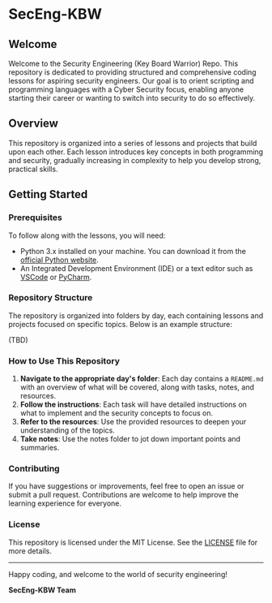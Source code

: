 # SecEng-KBW

## Welcome

Welcome to the Security Engineering (Key Board Warrior) Repo. This repository is dedicated to providing structured and comprehensive coding lessons for aspiring security engineers. Our goal is to orient scripting and programming languages with a Cyber Security focus, enabling anyone starting their career or wanting to switch into security to do so effectively.

## Overview

This repository is organized into a series of lessons and projects that build upon each other. Each lesson introduces key concepts in both programming and security, gradually increasing in complexity to help you develop strong, practical skills.

## Getting Started

### Prerequisites

To follow along with the lessons, you will need:

- Python 3.x installed on your machine. You can download it from the [official Python website](https://www.python.org/downloads/).
- An Integrated Development Environment (IDE) or a text editor such as [VSCode](https://code.visualstudio.com/) or [PyCharm](https://www.jetbrains.com/pycharm/).

### Repository Structure

The repository is organized into folders by day, each containing lessons and projects focused on specific topics. Below is an example structure:

(TBD)



### How to Use This Repository

1. **Navigate to the appropriate day's folder**: Each day contains a `README.md` with an overview of what will be covered, along with tasks, notes, and resources.
2. **Follow the instructions**: Each task will have detailed instructions on what to implement and the security concepts to focus on.
3. **Refer to the resources**: Use the provided resources to deepen your understanding of the topics.
4. **Take notes**: Use the notes folder to jot down important points and summaries.

### Contributing

If you have suggestions or improvements, feel free to open an issue or submit a pull request. Contributions are welcome to help improve the learning experience for everyone.

### License

This repository is licensed under the MIT License. See the [LICENSE](LICENSE) file for more details.

---

Happy coding, and welcome to the world of security engineering!

**SecEng-KBW Team**

